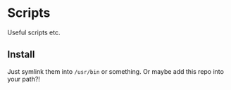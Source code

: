 # Scripts
Useful scripts etc.

## Install
Just symlink them into `/usr/bin` or something. Or maybe add this repo into your path?!
